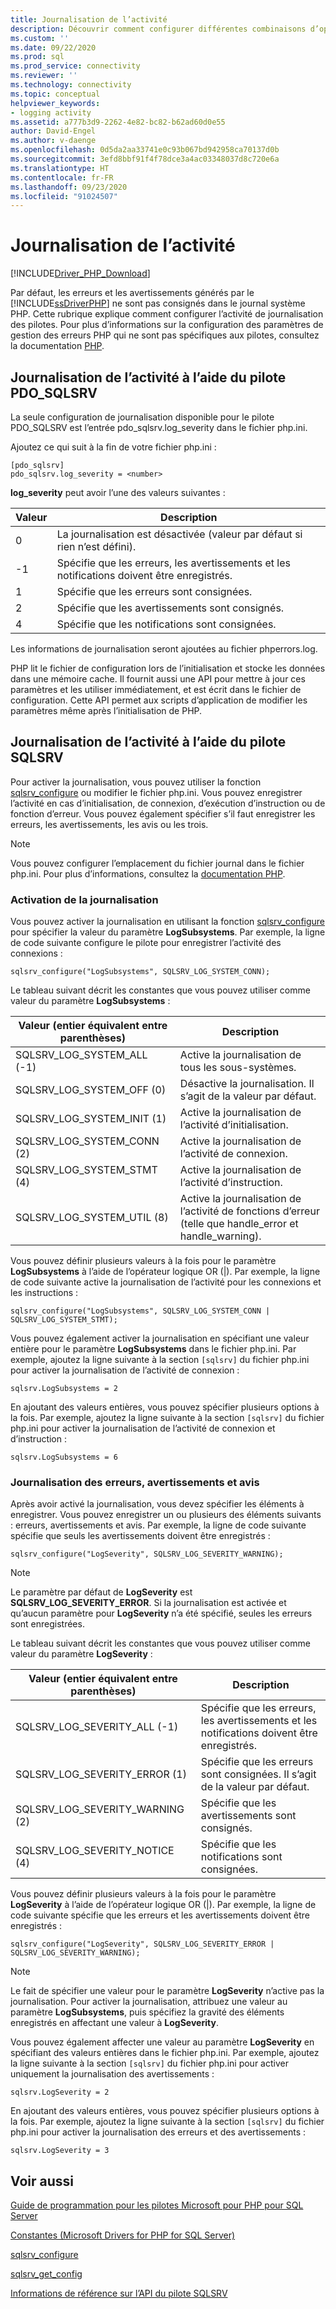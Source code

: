 ```yaml
---
title: Journalisation de l’activité
description: Découvrir comment configurer différentes combinaisons d’options de journalisation lors de l’utilisation des Pilotes Microsoft pour PHP pour SQL Server
ms.custom: ''
ms.date: 09/22/2020
ms.prod: sql
ms.prod_service: connectivity
ms.reviewer: ''
ms.technology: connectivity
ms.topic: conceptual
helpviewer_keywords:
- logging activity
ms.assetid: a777b3d9-2262-4e82-bc82-b62ad60d0e55
author: David-Engel
ms.author: v-daenge
ms.openlocfilehash: 0d5da2aa33741e0c93b067bd942958ca70137d0b
ms.sourcegitcommit: 3efd8bbf91f4f78dce3a4ac03348037d8c720e6a
ms.translationtype: HT
ms.contentlocale: fr-FR
ms.lasthandoff: 09/23/2020
ms.locfileid: "91024507"
---
```

# <a name="logging-activity"></a>Journalisation de l’activité
[!INCLUDE[Driver_PHP_Download](../../includes/driver_php_download.md)]

Par défaut, les erreurs et les avertissements générés par le [!INCLUDE[ssDriverPHP](../../includes/ssdriverphp_md.md)] ne sont pas consignés dans le journal système PHP. Cette rubrique explique comment configurer l’activité de journalisation des pilotes. Pour plus d’informations sur la configuration des paramètres de gestion des erreurs PHP qui ne sont pas spécifiques aux pilotes, consultez la documentation [PHP](https://www.php.net/manual/en/errorfunc.configuration.php).  
  
## <a name="logging-activity-using-the-pdo_sqlsrv-driver"></a>Journalisation de l’activité à l’aide du pilote PDO_SQLSRV  
La seule configuration de journalisation disponible pour le pilote PDO_SQLSRV est l’entrée pdo_sqlsrv.log_severity dans le fichier php.ini.  
  
Ajoutez ce qui suit à la fin de votre fichier php.ini :  
  
```  
[pdo_sqlsrv]  
pdo_sqlsrv.log_severity = <number>  
```  
  
**log_severity** peut avoir l’une des valeurs suivantes :  
  
|Valeur|Description|  
|---------|---------------|  
|0|La journalisation est désactivée (valeur par défaut si rien n’est défini).|  
|-1|Spécifie que les erreurs, les avertissements et les notifications doivent être enregistrés.|  
|1|Spécifie que les erreurs sont consignées.|  
|2|Spécifie que les avertissements sont consignés.|  
|4|Spécifie que les notifications sont consignées.|  
  
Les informations de journalisation seront ajoutées au fichier phperrors.log.  
  
PHP lit le fichier de configuration lors de l’initialisation et stocke les données dans une mémoire cache. Il fournit aussi une API pour mettre à jour ces paramètres et les utiliser immédiatement, et est écrit dans le fichier de configuration. Cette API permet aux scripts d’application de modifier les paramètres même après l’initialisation de PHP.  
  
## <a name="logging-activity-using-the-sqlsrv-driver"></a>Journalisation de l’activité à l’aide du pilote SQLSRV  
Pour activer la journalisation, vous pouvez utiliser la fonction [sqlsrv_configure](../../connect/php/sqlsrv-configure.md) ou modifier le fichier php.ini. Vous pouvez enregistrer l’activité en cas d’initialisation, de connexion, d’exécution d’instruction ou de fonction d’erreur. Vous pouvez également spécifier s’il faut enregistrer les erreurs, les avertissements, les avis ou les trois.  
  
> [!NOTE]  
> Vous pouvez configurer l’emplacement du fichier journal dans le fichier php.ini. Pour plus d’informations, consultez la [documentation PHP](https://www.php.net/manual/en/errorfunc.configuration.php).  
  
### <a name="turning-logging-on"></a>Activation de la journalisation  
Vous pouvez activer la journalisation en utilisant la fonction [sqlsrv_configure](../../connect/php/sqlsrv-configure.md) pour spécifier la valeur du paramètre **LogSubsystems**. Par exemple, la ligne de code suivante configure le pilote pour enregistrer l’activité des connexions :  
  
`sqlsrv_configure("LogSubsystems", SQLSRV_LOG_SYSTEM_CONN);`  
  
Le tableau suivant décrit les constantes que vous pouvez utiliser comme valeur du paramètre **LogSubsystems** :  
  
|Valeur (entier équivalent entre parenthèses)|Description|  
|-----------------------------------------------|---------------|  
|SQLSRV_LOG_SYSTEM_ALL (-1)|Active la journalisation de tous les sous-systèmes.|  
|SQLSRV_LOG_SYSTEM_OFF (0)|Désactive la journalisation. Il s’agit de la valeur par défaut.|  
|SQLSRV_LOG_SYSTEM_INIT (1)|Active la journalisation de l’activité d’initialisation.|  
|SQLSRV_LOG_SYSTEM_CONN (2)|Active la journalisation de l’activité de connexion.|  
|SQLSRV_LOG_SYSTEM_STMT (4)|Active la journalisation de l’activité d’instruction.|  
|SQLSRV_LOG_SYSTEM_UTIL (8)|Active la journalisation de l’activité de fonctions d’erreur (telle que handle_error et handle_warning).|  
  
Vous pouvez définir plusieurs valeurs à la fois pour le paramètre **LogSubsystems** à l’aide de l’opérateur logique OR (|). Par exemple, la ligne de code suivante active la journalisation de l’activité pour les connexions et les instructions :  
  
`sqlsrv_configure("LogSubsystems", SQLSRV_LOG_SYSTEM_CONN | SQLSRV_LOG_SYSTEM_STMT);`  
  
Vous pouvez également activer la journalisation en spécifiant une valeur entière pour le paramètre **LogSubsystems** dans le fichier php.ini. Par exemple, ajoutez la ligne suivante à la section `[sqlsrv]` du fichier php.ini pour activer la journalisation de l’activité de connexion :  
  
`sqlsrv.LogSubsystems = 2`  
  
En ajoutant des valeurs entières, vous pouvez spécifier plusieurs options à la fois. Par exemple, ajoutez la ligne suivante à la section `[sqlsrv]` du fichier php.ini pour activer la journalisation de l’activité de connexion et d’instruction :  
  
`sqlsrv.LogSubsystems = 6`  
  
### <a name="logging-errors-warnings-and-notices"></a>Journalisation des erreurs, avertissements et avis  
Après avoir activé la journalisation, vous devez spécifier les éléments à enregistrer. Vous pouvez enregistrer un ou plusieurs des éléments suivants : erreurs, avertissements et avis. Par exemple, la ligne de code suivante spécifie que seuls les avertissements doivent être enregistrés :  
  
`sqlsrv_configure("LogSeverity", SQLSRV_LOG_SEVERITY_WARNING);`  
  
> [!NOTE]  
> Le paramètre par défaut de **LogSeverity** est **SQLSRV_LOG_SEVERITY_ERROR**. Si la journalisation est activée et qu’aucun paramètre pour **LogSeverity** n’a été spécifié, seules les erreurs sont enregistrées.  
  
Le tableau suivant décrit les constantes que vous pouvez utiliser comme valeur du paramètre **LogSeverity** :  
  
|Valeur (entier équivalent entre parenthèses)|Description|  
|-----------------------------------------------|---------------|  
|SQLSRV_LOG_SEVERITY_ALL (-1)|Spécifie que les erreurs, les avertissements et les notifications doivent être enregistrés.|  
|SQLSRV_LOG_SEVERITY_ERROR (1)|Spécifie que les erreurs sont consignées. Il s’agit de la valeur par défaut.|  
|SQLSRV_LOG_SEVERITY_WARNING (2)|Spécifie que les avertissements sont consignés.|  
|SQLSRV_LOG_SEVERITY_NOTICE (4)|Spécifie que les notifications sont consignées.|  
  
Vous pouvez définir plusieurs valeurs à la fois pour le paramètre **LogSeverity** à l’aide de l’opérateur logique OR (|). Par exemple, la ligne de code suivante spécifie que les erreurs et les avertissements doivent être enregistrés :  
  
`sqlsrv_configure("LogSeverity", SQLSRV_LOG_SEVERITY_ERROR | SQLSRV_LOG_SEVERITY_WARNING);`  
  
> [!NOTE]  
> Le fait de spécifier une valeur pour le paramètre **LogSeverity** n’active pas la journalisation. Pour activer la journalisation, attribuez une valeur au paramètre **LogSubsystems**, puis spécifiez la gravité des éléments enregistrés en affectant une valeur à **LogSeverity**.  
  
Vous pouvez également affecter une valeur au paramètre **LogSeverity** en spécifiant des valeurs entières dans le fichier php.ini. Par exemple, ajoutez la ligne suivante à la section `[sqlsrv]` du fichier php.ini pour activer uniquement la journalisation des avertissements :  
  
`sqlsrv.LogSeverity = 2`  
  
En ajoutant des valeurs entières, vous pouvez spécifier plusieurs options à la fois. Par exemple, ajoutez la ligne suivante à la section `[sqlsrv]` du fichier php.ini pour activer la journalisation des erreurs et des avertissements :  
  
`sqlsrv.LogSeverity = 3`  
  
## <a name="see-also"></a>Voir aussi  
[Guide de programmation pour les pilotes Microsoft pour PHP pour SQL Server](../../connect/php/programming-guide-for-php-sql-driver.md)

[Constantes &#40;Microsoft Drivers for PHP for SQL Server&#41;](../../connect/php/constants-microsoft-drivers-for-php-for-sql-server.md)

[sqlsrv_configure](../../connect/php/sqlsrv-configure.md)

[sqlsrv_get_config](../../connect/php/sqlsrv-get-config.md)

[Informations de référence sur l’API du pilote SQLSRV](../../connect/php/sqlsrv-driver-api-reference.md)  
  
